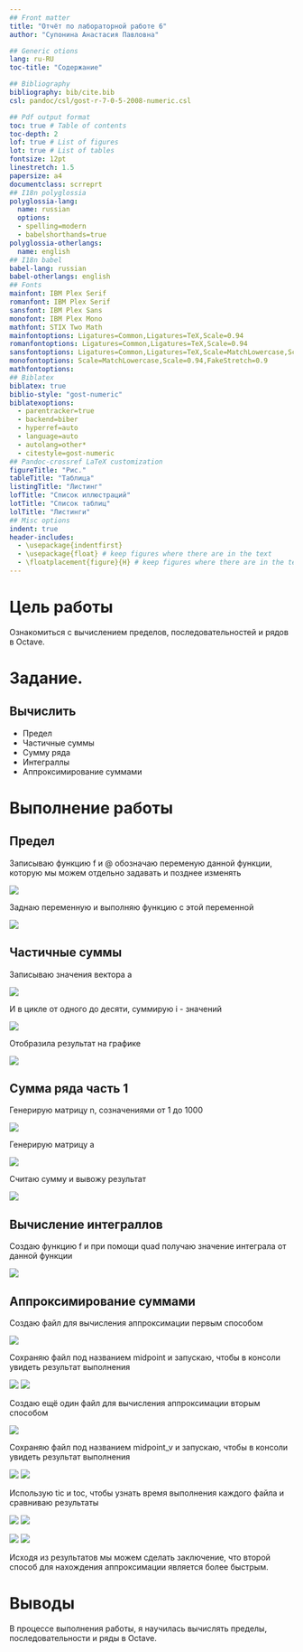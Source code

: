 ```yaml
---
## Front matter
title: "Отчёт по лабораторной работе 6"
author: "Супонина Анастасия Павловна"

## Generic otions
lang: ru-RU
toc-title: "Содержание"

## Bibliography
bibliography: bib/cite.bib
csl: pandoc/csl/gost-r-7-0-5-2008-numeric.csl

## Pdf output format
toc: true # Table of contents
toc-depth: 2
lof: true # List of figures
lot: true # List of tables
fontsize: 12pt
linestretch: 1.5
papersize: a4
documentclass: scrreprt
## I18n polyglossia
polyglossia-lang:
  name: russian
  options:
  - spelling=modern
  - babelshorthands=true
polyglossia-otherlangs:
  name: english
## I18n babel
babel-lang: russian
babel-otherlangs: english
## Fonts
mainfont: IBM Plex Serif
romanfont: IBM Plex Serif
sansfont: IBM Plex Sans
monofont: IBM Plex Mono
mathfont: STIX Two Math
mainfontoptions: Ligatures=Common,Ligatures=TeX,Scale=0.94
romanfontoptions: Ligatures=Common,Ligatures=TeX,Scale=0.94
sansfontoptions: Ligatures=Common,Ligatures=TeX,Scale=MatchLowercase,Scale=0.94
monofontoptions: Scale=MatchLowercase,Scale=0.94,FakeStretch=0.9
mathfontoptions:
## Biblatex
biblatex: true
biblio-style: "gost-numeric"
biblatexoptions:
  - parentracker=true
  - backend=biber
  - hyperref=auto
  - language=auto
  - autolang=other*
  - citestyle=gost-numeric
## Pandoc-crossref LaTeX customization
figureTitle: "Рис."
tableTitle: "Таблица"
listingTitle: "Листинг"
lofTitle: "Список иллюстраций"
lotTitle: "Список таблиц"
lolTitle: "Листинги"
## Misc options
indent: true
header-includes:
  - \usepackage{indentfirst}
  - \usepackage{float} # keep figures where there are in the text
  - \floatplacement{figure}{H} # keep figures where there are in the text
---
```


# Цель работы

Ознакомиться с вычислением пределов, последовательностей и рядов в Octave. 

# Задание.

## Вычислить 

- Предел
- Частичные суммы
- Сумму ряда
- Интеграллы
- Аппроксимирование суммами

# Выполнение работы

## Предел

Записываю функцию f и @ обозначаю переменую данной функции, которую мы можем отдельно задавать и позднее изменять

![](photo/1.JPG)

Заднаю переменную и выполняю функцию с этой переменной

![](photo/2.1.JPG)

## Частичные суммы

Записываю значения вектора a

![](photo/2.2.JPG)

И в цикле от одного до десяти, суммирую i - значений 

![](photo/3.JPG)

Отобразила результат на графике

![](photo/4.JPG)

## Сумма ряда часть 1

Генерирую матрицу n, созначениями от 1 до 1000

![](photo/sum1.JPG)

Генерирую матрицу а

![](photo/sum2.JPG)

Считаю сумму и вывожу результат

![](photo/sum3.JPG)

## Вычисление интеграллов

Создаю функцию f и при помощи quad получаю значение интеграла от данной функции

![](photo/int.JPG)

## Аппроксимирование суммами

Создаю файл для вычисления аппроксимации первым способом

![](photo/approx1.JPG)

Сохраняю файл под названием midpoint и запускаю, чтобы в консоли увидеть результат выполнения

![](photo/approx2.JPG)
![](photo/approx3.JPG)

Создаю ещё один файл для вычисления аппроксимации вторым способом

![](photo/approx4.JPG)

Сохраняю файл под названием midpoint_v и запускаю, чтобы в консоли увидеть результат выполнения

![](photo/approx5.JPG)
![](photo/approx6.JPG)

Использую tic и toc, чтобы узнать время выполнения каждого файла и сравниваю результаты

![](photo/midpoint.JPG)
![](photo/res1.JPG)

![](photo/midpoint_v.JPG)
![](photo/res2.JPG)

Исходя из результатов мы можем сделать заключение, что второй способ для нахождения аппроксимации является более быстрым.

# Выводы

В процессе выполнения работы, я научилась вычислять пределы, последовательности и ряды в Octave.


